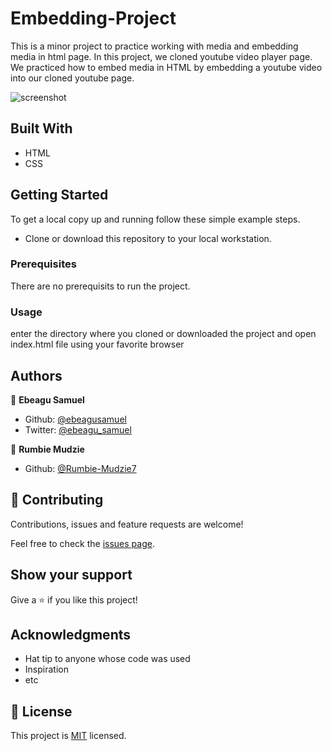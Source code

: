 # Embedding-Project
This is a minor project to practice working with media and embedding media in html page. In this project, we cloned youtube video player page. We practiced how to embed media in HTML by embedding a youtube video into our cloned youtube page.

![screenshot](./images/screenshot1.png)

## Built With

- HTML
- CSS

## Getting Started

To get a local copy up and running follow these simple example steps.
 - Clone or download this repository to your local workstation.


### Prerequisites
There are no prerequisits to run the project.

### Usage
 enter the directory where you cloned or downloaded the project and open index.html file using your favorite browser
 
## Authors

👤 **Ebeagu Samuel**

- Github: [@ebeagusamuel](https://github.com/ebeagusamuel)
- Twitter: [@ebeagu_samuel](https://twitter.com/ebeagu_samuel)

👤 **Rumbie Mudzie**

- Github: [@Rumbie-Mudzie7](https://github.com/Rumbie-Mudzie7)

## 🤝 Contributing

Contributions, issues and feature requests are welcome!

Feel free to check the [issues page](issues/).

## Show your support

Give a ⭐️ if you like this project!

## Acknowledgments

- Hat tip to anyone whose code was used
- Inspiration
- etc

## 📝 License

This project is [MIT](lic.url) licensed.